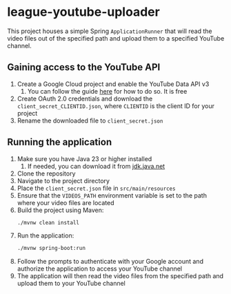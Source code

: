 # league-youtube-uploader
This project houses a simple Spring `ApplicationRunner` that will read the video files out of the specified path and 
upload them to a specified YouTube channel.

## Gaining access to the YouTube API
1. Create a Google Cloud project and enable the YouTube Data API v3
   1. You can follow the guide [here](https://developers.google.com/youtube/v3/quickstart/java) for how to do so. It is
free
2. Create OAuth 2.0 credentials and download the `client_secret_CLIENTID.json`, where `CLIENTID` is the client ID for
your project
3. Rename the downloaded file to `client_secret.json`

## Running the application
1. Make sure you have Java 23 or higher installed
    1. If needed, you can download it from [jdk.java.net](https://jdk.java.net/23/)
2. Clone the repository
3. Navigate to the project directory
4. Place the `client_secret.json` file in `src/main/resources`
5. Ensure that the `VIDEOS_PATH` environment variable is set to the path where your video files are located
6. Build the project using Maven:
    ```bash
    ./mvnw clean install
    ```
7. Run the application:
    ```bash
    ./mvnw spring-boot:run
    ```
8. Follow the prompts to authenticate with your Google account and authorize the application to access your YouTube 
channel
10. The application will then read the video files from the specified path and upload them to your YouTube channel

